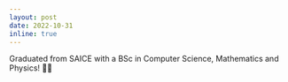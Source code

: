 ```yaml
---
layout: post
date: 2022-10-31
inline: true
---
```

Graduated from SAICE with a BSc in Computer Science, Mathematics and Physics! 🎉🥳

